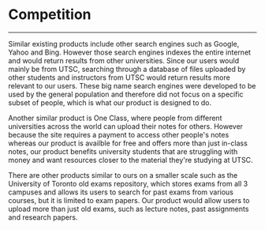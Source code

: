 # Competition
--------------------
Similar existing products include other search engines such as Google, Yahoo and Bing. However those search engines indexes the entire internet and would return results from other universities. Since our users would mainly be from UTSC, searching through a database of files uploaded by other students and instructors from UTSC would return results more relevant to our users. These big name search engines were developed to be used by the general population and therefore did not focus on a specific subset of people, which is what our product is designed to do.

Another similar product is One Class, where people from different universities across the world can upload their notes for others. However because the site requires a payment to access other people's notes whereas our product is availble for free and offers more than just in-class notes, our product benefits university students that are struggling with money and want resources closer to the material they're studying at UTSC.

There are other products similar to ours on a smaller scale such as the University of Toronto old exams repository, which stores exams from all 3 campuses and allows its users to search for past exams from various courses, but it is limited to exam papers. Our product would allow users to upload more than just old exams, such as lecture notes, past assignments and research papers.